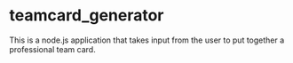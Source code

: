 # teamcard_generator
This is a node.js application that takes input from the user to put together a professional team card.
